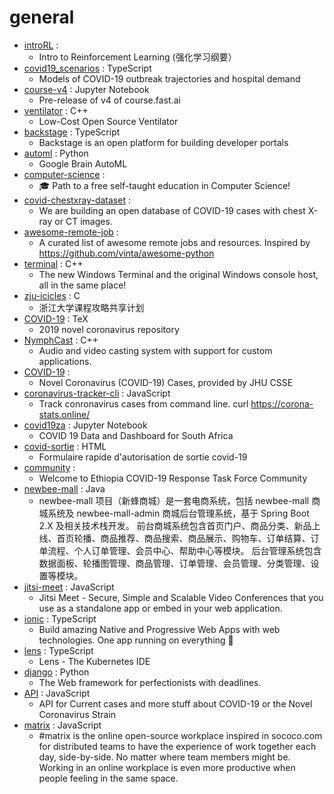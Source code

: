 # general
- [introRL](https://github.com/zhoubolei/introRL) : 
  - Intro to Reinforcement Learning (强化学习纲要）
- [covid19_scenarios](https://github.com/neherlab/covid19_scenarios) : TypeScript
  - Models of COVID-19 outbreak trajectories and hospital demand
- [course-v4](https://github.com/fastai/course-v4) : Jupyter Notebook
  - Pre-release of v4 of course.fast.ai
- [ventilator](https://github.com/jcl5m1/ventilator) : C++
  - Low-Cost Open Source Ventilator
- [backstage](https://github.com/spotify/backstage) : TypeScript
  - Backstage is an open platform for building developer portals
- [automl](https://github.com/google/automl) : Python
  - Google Brain AutoML
- [computer-science](https://github.com/ossu/computer-science) : 
  - 🎓 Path to a free self-taught education in Computer Science!
- [covid-chestxray-dataset](https://github.com/ieee8023/covid-chestxray-dataset) : 
  - We are building an open database of COVID-19 cases with chest X-ray or CT images.
- [awesome-remote-job](https://github.com/lukasz-madon/awesome-remote-job) : 
  - A curated list of awesome remote jobs and resources. Inspired by https://github.com/vinta/awesome-python
- [terminal](https://github.com/microsoft/terminal) : C++
  - The new Windows Terminal and the original Windows console host, all in the same place!
- [zju-icicles](https://github.com/QSCTech/zju-icicles) : C
  - 浙江大学课程攻略共享计划
- [COVID-19](https://github.com/midas-network/COVID-19) : TeX
  - 2019 novel coronavirus repository
- [NymphCast](https://github.com/MayaPosch/NymphCast) : C++
  - Audio and video casting system with support for custom applications.
- [COVID-19](https://github.com/CSSEGISandData/COVID-19) : 
  - Novel Coronavirus (COVID-19) Cases, provided by JHU CSSE
- [coronavirus-tracker-cli](https://github.com/sagarkarira/coronavirus-tracker-cli) : JavaScript
  - Track conronavirus cases from command line. curl https://corona-stats.online/
- [covid19za](https://github.com/dsfsi/covid19za) : Jupyter Notebook
  - COVID 19 Data and Dashboard for South Africa
- [covid-sortie](https://github.com/vikbez/covid-sortie) : HTML
  - Formulaire rapide d'autorisation de sortie covid-19
- [community](https://github.com/Ethiopia-COVID19/community) : 
  - Welcome to Ethiopia COVID-19 Response Task Force Community
- [newbee-mall](https://github.com/newbee-ltd/newbee-mall) : Java
  - newbee-mall 项目（新蜂商城）是一套电商系统，包括 newbee-mall 商城系统及 newbee-mall-admin 商城后台管理系统，基于 Spring Boot 2.X 及相关技术栈开发。 前台商城系统包含首页门户、商品分类、新品上线、首页轮播、商品推荐、商品搜索、商品展示、购物车、订单结算、订单流程、个人订单管理、会员中心、帮助中心等模块。 后台管理系统包含数据面板、轮播图管理、商品管理、订单管理、会员管理、分类管理、设置等模块。
- [jitsi-meet](https://github.com/jitsi/jitsi-meet) : JavaScript
  - Jitsi Meet - Secure, Simple and Scalable Video Conferences that you use as a standalone app or embed in your web application.
- [ionic](https://github.com/ionic-team/ionic) : TypeScript
  - Build amazing Native and Progressive Web Apps with web technologies. One app running on everything 🎉
- [lens](https://github.com/lensapp/lens) : TypeScript
  - Lens - The Kubernetes IDE
- [django](https://github.com/django/django) : Python
  - The Web framework for perfectionists with deadlines.
- [API](https://github.com/NovelCOVID/API) : JavaScript
  - API for Current cases and more stuff about COVID-19 or the Novel Coronavirus Strain
- [matrix](https://github.com/ResultadosDigitais/matrix) : JavaScript
  - #matrix is the online open-source workplace inspired in sococo.com for distributed teams to have the experience of work together each day, side-by-side. No matter where team members might be. Working in an online workplace is even more productive when people feeling in the same space.
